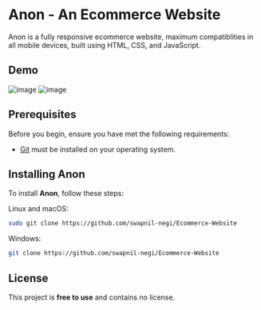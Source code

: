 # Anon - An Ecommerce Website



Anon is a fully responsive ecommerce website, maximum compatiblities in all mobile devices, built using HTML, CSS, and JavaScript.

## Demo

![image](https://github.com/user-attachments/assets/aed74e8c-9676-4495-9335-9e7a6352bcab)
![image](https://github.com/user-attachments/assets/62fd558d-9183-46f8-a193-1aeb884164b5)



## Prerequisites

Before you begin, ensure you have met the following requirements:

* [Git](https://git-scm.com/downloads "Download Git") must be installed on your operating system.

## Installing Anon

To install **Anon**, follow these steps:

Linux and macOS:

```bash
sudo git clone https://github.com/swapnil-negi/Ecommerce-Website
```

Windows:

```bash
git clone https://github.com/swapnil-negi/Ecommerce-Website
```


## License

This project is **free to use** and contains no license.
